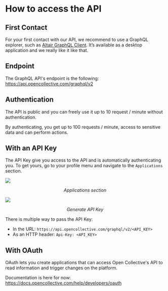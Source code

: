 # How to access the API

## First Contact

For your first contact with our API, we recommend to use a GraphQL explorer, such as [Altair GraphQL Client](https://altairgraphql.dev/). It’s available as a desktop application and we really like it like that.

## Endpoint

The GraphQL API's endpoint is the following: https://api.opencollective.com/graphql/v2

## Authentication

The API is public and you can freely use it up to 10 request / minute without authentication.

By authenticating, you get up to 100 requests / minute, access to sensitive data and can perform actions.

## With an API Key

The API Key give you access to the API and is automatically authenticating you. To get yours, go to your profile menu and navigate to the `Applications` section.

<div>
    <img src="/access/applications.png" style="margin:auto;display:block;" />
    <p style="text-align:center;margin-bottom: 1em;"><em>Applications section</em></p>
    <img src="/access/api-key.png" style="margin:auto;display:block;" />
    <p style="text-align:center;margin-bottom: 1em;"><em>Generate API Key</em></p>
</div>

There is multiple way to pass the API Key:

- In the URL: `https://api.opencollective.com/graphql/v2/<API_KEY>`
- As an HTTP header: `Api-Key: <API_KEY>`

## With OAuth

OAuth lets you create applications that can access Open Collective's API to read information and trigger changes on the platform.

Documentation is here for now: https://docs.opencollective.com/help/developers/oauth
